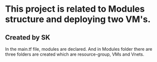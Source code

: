 # This project is related to Modules structure and deploying two VM's.

## Created by SK

In the main.tf file, modules are declared.
And in Modules folder there are three folders are created which are resource-group, VMs and Vnets.